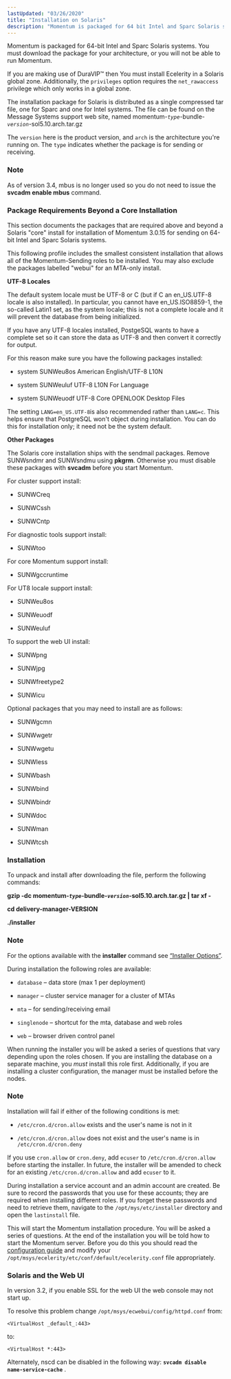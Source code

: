 ```yaml
---
lastUpdated: "03/26/2020"
title: "Installation on Solaris"
description: "Momentum is packaged for 64 bit Intel and Sparc Solaris systems You must download the package for your architecture or you will not be able to run Momentum If you are making use of Dura VIP™ then You must install Ecelerity in a Solaris global zone Additionally the privileges option..."
---
```


Momentum is packaged for 64-bit Intel and Sparc Solaris systems. You must download the package for your architecture, or you will not be able to run Momentum.

If you are making use of DuraVIP™ then You must install Ecelerity in a Solaris global zone. Additionally, the `privileges` option requires the `net_rawaccess` privilege which only works in a global zone.

The installation package for Solaris is distributed as a single compressed tar file, one for Sparc and one for Intel systems. The file can be found on the Message Systems support web site, named momentum-*`type`*-bundle-*`version`*-sol5.10.arch.tar.gz

The `version` here is the product version, and `arch` is the architecture you're running on. The `type` indicates whether the package is for sending or receiving.

### Note

As of version 3.4, mbus is no longer used so you do not need to issue the **svcadm enable mbus**             command.

### <a name="install.solaris.packages"></a> Package Requirements Beyond a Core Installation

This section documents the packages that are required above and beyond a Solaris "core" install for installation of Momentum 3.0.15 for sending on 64-bit Intel and Sparc Solaris systems.

This following profile includes the smallest consistent installation that allows all of the Momentum-Sending roles to be installed. You may also exclude the packages labelled "webui" for an MTA-only install.

**<a name="idp579648"></a> UTF-8 Locales**

The default system locale must be UTF-8 or C (but if C an en_US.UTF-8 locale is also installed). In particular, you cannot have en_US.ISO8859-1, the so-called Latin1 set, as the system locale; this is not a complete locale and it will prevent the database from being initialized.

If you have any UTF-8 locales installed, PostgeSQL wants to have a complete set so it can store the data as UTF-8 and then convert it correctly for output.

For this reason make sure you have the following packages installed:

*   system SUNWeu8os American English/UTF-8 L10N

*   system SUNWeuluf UTF-8 L10N For Language

*   system SUNWeuodf UTF-8 Core OPENLOOK Desktop Files

The setting `LANG=en_US.UTF-8`is also recommended rather than `LANG=c`. This helps ensure that PostgreSQL won't object during installation. You can do this for installation only; it need not be the system default.

**<a name="idp587136"></a> Other Packages**

The Solaris core installation ships with the sendmail packages. Remove SUNWsndmr and SUNWsndmu using **pkgrm**. Otherwise you must disable these packages with **svcadm** before you start Momentum.

For cluster support install:

*   SUNWCreq

*   SUNWCssh

*   SUNWCntp

For diagnostic tools support install:

*   SUNWtoo

For core Momentum support install:

*   SUNWgccruntime

For UT8 locale support install:

*   SUNWeu8os

*   SUNWeuodf

*   SUNWeuluf

To support the web UI install:

*   SUNWpng

*   SUNWjpg

*   SUNWfreetype2

*   SUNWicu

Optional packages that you may need to install are as follows:

*   SUNWgcmn

*   SUNWwgetr

*   SUNWwgetu

*   SUNWless

*   SUNWbash

*   SUNWbind

*   SUNWbindr

*   SUNWdoc

*   SUNWman

*   SUNWtcsh

### <a name="install.solaris.installation"></a> Installation

To unpack and install after downloading the file, perform the following commands:

**gzip -dc momentum-*`type`*-bundle-*`version`*-sol5.10.arch.tar.gz | tar xf -** 

  **cd delivery-manager-VERSION** 

  **./installer**
### Note

For the options available with the **installer** command see [“Installer Options”](/momentum/3/3-reference/install-options).

During installation the following roles are available:

*   `database` – data store (max 1 per deployment)

*   `manager` – cluster service manager for a cluster of MTAs

*   `mta` – for sending/receiving email

*   `singlenode` – shortcut for the mta, database and web roles

*   `web` – browser driven control panel

When running the installer you will be asked a series of questions that vary depending upon the roles chosen. If you are installing the database on a separate machine, you *must* install this role first. Additionally, if you are installing a cluster configuration, the manager must be installed before the nodes.

### Note

Installation will fail if either of the following conditions is met:

*   `/etc/cron.d/cron.allow` exists and the user's name is not in it

*   `/etc/cron.d/cron.allow` does not exist and the user's name is in `/etc/cron.d/cron.deny`

If you use `cron.allow` or `cron.deny`, add `ecuser` to `/etc/cron.d/cron.allow` before starting the installer. In future, the installer will be amended to check for an existing `/etc/cron.d/cron.allow` and add `ecuser` to it.

During installation a service account and an admin account are created. Be sure to record the passwords that you use for these accounts; they are required when installing different roles. If you forget these passwords and need to retrieve them, navigate to the `/opt/mys/etc/installer` directory and open the `lastinstall` file.

This will start the Momentum installation procedure. You will be asked a series of questions. At the end of the installation you will be told how to start the Momentum server. Before you do this you should read the [configuration guide](/momentum/3/3-reference/conf) and modify your `/opt/msys/ecelerity/etc/conf/default/ecelerity.conf` file appropriately.

### <a name="install.solaris.webui"></a> Solaris and the Web UI

In version 3.2, if you enable SSL for the web UI the web console may not start up.

To resolve this problem change `/opt/msys/ecwebui/config/httpd.conf` from:

`<VirtualHost _default_:443>`

to:

`<VirtualHost *:443>`

Alternately, nscd can be disabled in the following way: **`svcadm disable name-service-cache`**                            .